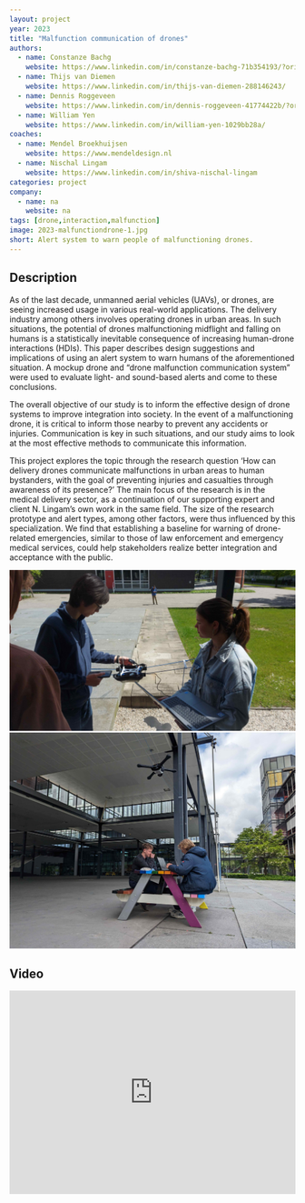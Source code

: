 ```yaml
---
layout: project
year: 2023
title: "Malfunction communication of drones"
authors:
  - name: Constanze Bachg
    website: https://www.linkedin.com/in/constanze-bachg-71b354193/?originalSubdomain=au
  - name: Thijs van Diemen
    website: https://www.linkedin.com/in/thijs-van-diemen-288146243/
  - name: Dennis Roggeveen
    website: https://www.linkedin.com/in/dennis-roggeveen-41774422b/?originalSubdomain=nl
  - name: William Yen
    website: https://www.linkedin.com/in/william-yen-1029bb28a/
coaches:
  - name: Mendel Broekhuijsen
    website: https://www.mendeldesign.nl
  - name: Nischal Lingam
    website: https://www.linkedin.com/in/shiva-nischal-lingam
categories: project
company:
  - name: na
    website: na
tags: [drone,interaction,malfunction]
image: 2023-malfunctiondrone-1.jpg
short: Alert system to warn people of malfunctioning drones.
---
```


## Description
As of the last decade, unmanned aerial vehicles (UAVs), or drones, are seeing increased usage in various real-world applications. The delivery industry among others involves operating drones in urban areas. In such situations, the potential of drones malfunctioning midflight and falling on humans is a statistically inevitable consequence of increasing human-drone interactions (HDIs). This paper describes design suggestions and implications of using an alert system to warn humans of the aforementioned situation. A mockup drone and “drone malfunction communication system” were used to evaluate light- and sound-based alerts and come to these conclusions.

The overall objective of our study is to inform the effective design of drone systems to improve integration into society. In the event of a malfunctioning drone, it is critical to inform those nearby to prevent any accidents or injuries. Communication is key in such situations, and our study aims to look at the most effective methods to communicate this information.

This project explores the topic through the research question ‘How can delivery drones communicate malfunctions in urban areas to human bystanders, with the goal of preventing injuries and casualties through awareness of its presence?’ The main focus of the research is in the medical delivery sector, as a continuation of our supporting expert and client N. Lingam’s own work in the same field. The size of the research prototype and alert types, among other factors, were thus influenced by this specialization. We find that establishing a baseline for warning of drone-related emergencies, similar to those of law enforcement and emergency medical services, could help stakeholders realize better integration and acceptance with the public.


<div class="project-image">
  <img src="/assets/img/2023-malfunctiondrone-2.jpg">
</div>
<div class="project-image">
  <img src="/assets/img/2023-malfunctiondrone-3.jpg">
</div>

## Video
<iframe style="display:inline-block; border:0px solid #FFF; width: 100%; height: 358px" src="https://www.youtube.com/embed/dKqKYiduFGI?playlist=dKqKYiduFGI&loop=1&autoplay=1&mute=1" frameborder="0" allowfullscreen></iframe>
